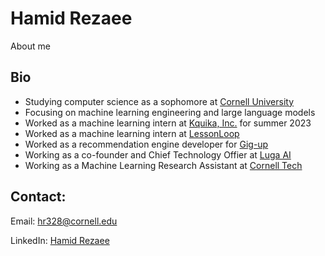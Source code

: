 # Hamid Rezaee
About me

## Bio
* Studying computer science as a sophomore at [Cornell University](https://www.cornell.edu/)
* Focusing on machine learning engineering and large language models
* Worked as a machine learning intern at [Kquika, Inc.](https://www.kquika.com/) for summer 2023
* Worked as a machine learning intern at [LessonLoop](https://lessonloop.org/)
* Worked as a recommendation engine developer for [Gig-up](https://business.cornell.edu/hub/2024/03/06/trishala-dessais-gig-up-addresses-consumers-gig-workers-needs/)
* Working as a co-founder and Chief Technology Offier at [Luga AI](https://luga.app/)
* Working as a Machine Learning Research Assistant at [Cornell Tech](https://tech.cornell.edu/)

## Contact:
Email: hr328@cornell.edu

LinkedIn: [Hamid Rezaee](https://www.linkedin.com/in/iamhamidrezaee)

